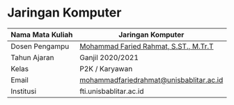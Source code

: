 # Jaringan Komputer 

| Nama Mata Kuliah  | Jaringan Komputer |
|--|--|
| Dosen Pengampu | [Mohammad Faried Rahmat, S.ST., M.Tr.T](https://github.com/mrhmt80) |
| Tahun Ajaran | Ganjil 2020/2021 |
| Kelas | P2K / Karyawan |
| Email | mohammadfariedrahmat@unisbablitar.ac.id |
| Institusi | fti.unisbablitar.ac.id |
